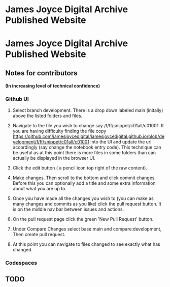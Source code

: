 # James Joyce Digital Archive Published Website

# James Joyce Digital Archive Published Website

## Notes for contributors
#### (In increasing level of technical confidence) 

### Github UI

1. Select branch development. There is a drop down labeled main (initally) above the listed folders and files.

2. Navigate to the file you wish to change say /f/ff/snippet/c01all/c01001. If you are having difficulty finding the file copy 
https://github.com/jamesjoycedigital/jamesjoycedigital.github.io/blob/development/f/ff/snippet/c01all/c01001 into the UI and update the url accordingly (say change the notebook entry code). This technique can be useful as at this point there is more files in some folders than can actually be displayed in the browser UI. 

3. Click the edit button ( a pencil icon top right of the raw content).

4. Make changes. Then scroll to the bottom and click commit changes. Before this you can optionally add a title and some extra information about what you are up to. 

5. Once you have made all the changes you wish to (you can make as many changes and commits as you like) click the pull request button. It is on the middle nav bar between issues and actions.

6. On the pull request page click the green 'New Pull Request' button.

7. Under Compare Changes select base:main and compare:development, Then create pull request. 

8. At this point you can navigate to files changed to see exactly what has changed. 

### Codespaces 

## TODO
